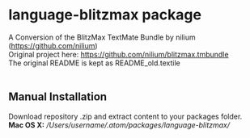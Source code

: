 # language-blitzmax package
A Conversion of the BlitzMax TextMate Bundle by nilium (https://github.com/nilium)<br/>
Original project here: https://github.com/nilium/blitzmax.tmbundle<br/>
The original README is kept as README_old.textile<br/>
<br/>
## Manual Installation
Download repository .zip and extract content to your packages folder.<br/>
**Mac OS X:** */Users/username/.atom/packages/language-blitzmax/*
